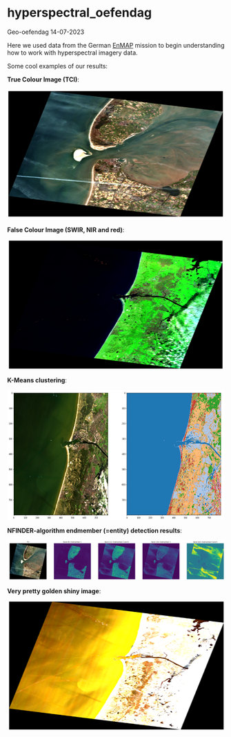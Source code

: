 # hyperspectral_oefendag
Geo-oefendag 14-07-2023

Here we used data from the German <a href="https://www.enmap.org/" target="_blank">EnMAP</a> mission to begin understanding how to work with hyperspectral imagery data.

Some cool examples of our results:

**True Colour Image (TCI)**:

<img src="pics/TCI.png"  width="600" height="300">

**False Colour Image (SWIR, NIR and red)**:

<img src="pics/pretty_pic.png"  width="600" height="300">

**K-Means clustering**:

<img src="pics/Kmeans.png"  width="1200" height="300">

**NFINDER-algorithm endmember (=entity) detection results**:

<img src="pics/endmembers.png">

**Very pretty golden shiny image**:

<img src="pics/pretty_gold_pic.png"  width="600" height="300">